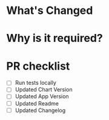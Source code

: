 # What's Changed

# Why is it required?

# PR checklist
- [ ] Run tests locally
- [ ] Updated Chart Version
- [ ] Updated App Version
- [ ] Updated Readme
- [ ] Updated Changelog

